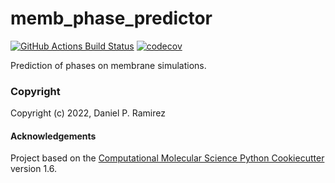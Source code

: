 memb_phase_predictor
==============================
[//]: # (Badges)
[![GitHub Actions Build Status](https://github.com/REPLACE_WITH_OWNER_ACCOUNT/memb_phase_predictor/workflows/CI/badge.svg)](https://github.com/REPLACE_WITH_OWNER_ACCOUNT/memb_phase_predictor/actions?query=workflow%3ACI)
[![codecov](https://codecov.io/gh/REPLACE_WITH_OWNER_ACCOUNT/memb_phase_predictor/branch/master/graph/badge.svg)](https://codecov.io/gh/REPLACE_WITH_OWNER_ACCOUNT/memb_phase_predictor/branch/master)


Prediction of phases on membrane simulations.

### Copyright

Copyright (c) 2022, Daniel P. Ramirez


#### Acknowledgements
 
Project based on the 
[Computational Molecular Science Python Cookiecutter](https://github.com/molssi/cookiecutter-cms) version 1.6.
